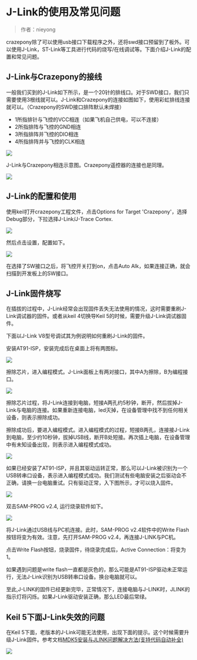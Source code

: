 
#  J-Link的使用及常见问题


> 作者：nieyong

crazepony除了可以使用usb接口下载程序之外，还将swd接口预留到了板外。可以使用J-Link，ST-Link等工具进行代码的烧写/在线调试等。下面介绍J-Link的配置和常见问题。

## J-Link与Crazepony的接线
一般我们买到的J-Link如下所示，是一个20针的排线口。对于SWD接口，我们只需要使用3根线就可以。J-Link和Crazepony的连接如图如下，使用彩虹排线连接就可以。（Crazepony的SWD接口排阵默认未焊接）

* 1所指排针与飞控的VCC相连（如果飞机自己供电，可以不连接）
* 2所指排阵与飞控的GND相连
* 3所指排阵并飞控的DIO相连
* 4所指排阵并与飞控的CLK相连

![](/assets/img/jlink-7.4.jpg)

J-Link与Crazepony相连示意图。Crazepony遥控器的连接也是同理。

![](/assets/img/jlink-8.jpg)

## J-Link的配置和使用
使用keil打开crazepony工程文件，点击Options for Target 'Crazepony'，选择Debug部分，下拉选择J-Link/J-Trace Cortex.

![](/assets/img/jlink-9.png)

然后点击设置，配置如下。

![](/assets/img/jlink-1.png)

在选择了SW接口之后，将飞控开关打到on，点击Auto Alk，如果连接正确，就会扫描到开发板上的SW接口。

## J-Link固件烧写

在插拔的过程中，J-Link经常会出现固件丢失无法使用的情况，这时需要重刷J-Link调试器的固件。或者从keil 4切换导Keil 5的时候，需要升级J-Link调试器固件。

下面以J-Link V8型号调试其为例说明如何重刷J-Link的固件。

安装AT91-ISP，安装完成后在桌面上将有两图标。

![](/assets/img/jlink-2.jpg)

擦除芯片，进入编程模式。J-Link面板上有两对接口，其中A为擦除，B为编程接口。

![](/assets/img/jlink-3.jpg)

擦除芯片过程，将J-Link连接到电脑，短接A两孔约5秒钟，断开，然后拔掉J-Link与电脑的连接。如果重新连接电脑，led灭掉，在设备管理中找不到任何相关设备，则表示擦除成功。

擦除成功后，要进入编程模式。进入编程模式的过程，短接B两孔，连接接J-Link到电脑，至少约10秒钟，拔掉USB线，断开B处短接。再次插上电脑，在设备管理中有未知设备出现，则表示进入编程模式成功。

![](/assets/img/jlink-3.png)

如果已经安装了AT91-ISP，并且其驱动运转正常，那么可以J-Link被识别为一个USB转串口设备，表示进入编程模式成功。我们测试有些电脑安装之后驱动会不正确，请换一台电脑重试。只有驱动正常，入下图所示，才可以烧入固件。

![](/assets/img/jlink-4.png)

双击SAM-PROG v2.4, 运行烧录软件如下。

![](/assets/img/jlink-5.jpg)

将J-Link通过USB线与PC机连接。此时，SAM-PROG v2.4软件中的Write Flash
按钮将变为有效。注意，先打开SAM-PROG v2.4，再连接J-LINK与PC机。 

点击Write Flash按钮，烧录固件，待烧录完成后，Active Connection：将变为 1。 

如果遇到问题是write flash一直都是灰色的，那么可能是AT91-ISP驱动未正常运行，无法J-Link识别为USB转串口设备。换台电脑就可以。

至此,J-LINK的固件已经更新完毕，正常情况下，连接电脑与J-LINK时，JLINK的指示灯将闪烁。如果J-Link驱动安装正确，那么LED最后常绿。 

## Keil 5下面J-Link失效的问题

在Keil 5下面，老版本的J-Link可能无法使用，出现下面的提示。这个时候需要升级J-Link固件。参考文档[MDK5安装与JLINK问题解决方法(支持代码自动补全)](http://www.9mcu.com/9mcubbs/forum.php?mod=viewthread&tid=1050785)

![](/assets/img/jlink-5.png)




